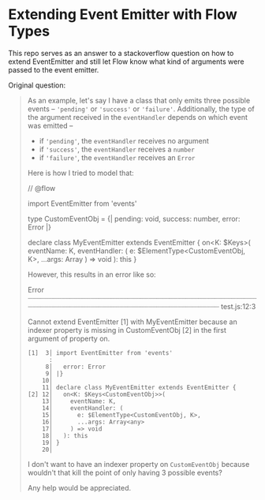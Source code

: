# Extending Event Emitter with Flow Types

This repo serves as an answer to a stackoverflow question on how to extend
EventEmitter and still let Flow know what kind of arguments were passed
to the event emitter.

Original question:

>As an example, let's say I have a class that only emits three possible events – `'pending'` or `'success'` or `'failure'`. Additionally, the type of the argument received in the `eventHandler` depends on which event was emitted –
>
>* if `'pending'`, the `eventHandler` receives no argument
>* if `'success'`, the `eventHandler` receives a `number`
>* if `'failure'`, the `eventHandler` receives an `Error`
>
>Here is how I tried to model that:
>
>    // @flow
>
>    import EventEmitter from 'events'
>
>    type CustomEventObj = {|
>      pending: void,
>      success: number,
>      error: Error
>    |}
>
>    declare class MyEventEmitter extends EventEmitter {
>      on<K: $Keys<CustomEventObj>>(
>        eventName: K,
>        eventHandler: (
>          e: $ElementType<CustomEventObj, K>,
>          ...args: Array<any>
>        ) => void
>      ): this
>    }
>
>However, this results in an error like so:
>
>    Error ┈┈┈┈┈┈┈┈┈┈┈┈┈┈┈┈┈┈┈┈┈┈┈┈┈┈┈┈┈┈┈┈┈┈┈┈┈┈┈┈┈┈┈┈┈┈┈┈┈┈┈┈┈┈┈┈┈┈┈┈┈┈┈┈┈┈┈┈┈┈┈┈┈┈┈┈┈┈┈┈┈┈┈┈┈┈┈┈┈┈┈┈┈┈┈┈┈┈┈┈┈ test.js:12:3
>
>    Cannot extend EventEmitter [1] with MyEventEmitter because an indexer property is missing in CustomEventObj [2] in the
>    first argument of property on.
>
>     [1]  3│ import EventEmitter from 'events'
>           :
>          8│   error: Error
>          9│ |}
>         10│
>         11│ declare class MyEventEmitter extends EventEmitter {
>     [2] 12│   on<K: $Keys<CustomEventObj>>(
>         13│     eventName: K,
>         14│     eventHandler: (
>         15│       e: $ElementType<CustomEventObj, K>,
>         16│       ...args: Array<any>
>         17│     ) => void
>         18│   ): this
>         19│ }
>         20│
>
>I don't want to have an indexer property on `CustomEventObj` because wouldn't that kill the point of only having 3 possible events?
>
>Any help would be appreciated.
